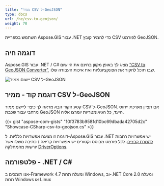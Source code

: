 ```yaml
---
title: "ממיר CSV ל-GeoJSON"
type: docs
url: /he/csv-to-geojson/
weight: 70
---
```


השתמש בספריית Aspose.GIS עבור .NET כדי להמיר קובץ CSV לפורמט GeoJSON.

## **דוגמה חיה**

Aspose.GIS עבור .NET / C# מציג לך באופן מקוון בחינם את היישום ["CSV to GeoJSON Converter"](https://products.aspose.app/gis/conversion/csv-to-geojson), שבו תוכל לחקור את הפונקציונליות ואת איכות העבודה שלו.

![יישום ממיר CSV ל-GeoJSON](conversion.png)

## **דוגמת קוד - ממיר CSV ל-GeoJSON**

קטע הקוד הבא מראה לך כיצד ליישם ממיר CSV ל-GeoJSON. אם תציין מערכת ייחוס מרחבי עבור שכבת GeoJSON היעד, כל הגיאומטריות יומרצו אליה. 

{{< gist "aspose-com-gists" "10f3783b9581d10bc69dbada42705d2c" "Showcase-CSharp-csv-to-geojson.cs" >}}

דוגמה זו מציגה אפשרויות כלליות. ל-Aspose.GIS עבור .NET יש אפשרויות רחבות [להמרת קבצים](https://docs.aspose.com/gis/net/vector-layers/). לכל פורמט מבוסס וקטורים יש אפשרויות קריאה / כתיבה משלו אשר יורשות מהמחלקה [DriverOptions](https://reference.aspose.com/gis/net/aspose.gis/driveroptions).

## **פלטפורמה - .NET / C#**

אנו תומכים ב-Framework 4.7 ומעלה תחת Windows, וב-.NET Core 2.0 ומעלה תחת Windows או Linux
